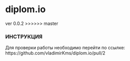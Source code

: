 # diplom.io
</h2>ver 0.0.2</h2>
>>>>>> master
<h3>ИНСТРУКЦИЯ</h3>
Для проверки работы  необходимо перейти по ссылке:
https://github.com/vladimirKms/diplom.io/pull/2
